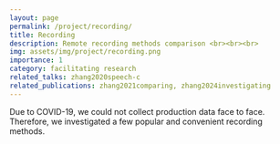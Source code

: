 ```yaml
---
layout: page
permalink: /project/recording/
title: Recording
description: Remote recording methods comparison <br><br><br>
img: assets/img/project/recording.png
importance: 1
category: facilitating research
related_talks: zhang2020speech-c
related_publications: zhang2021comparing, zhang2024investigating
---
```


Due to COVID-19, we could not collect production data face to face. Therefore, we investigated a few popular and convenient recording methods.

